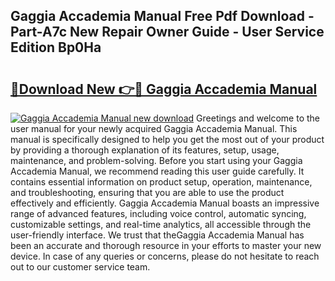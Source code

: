 ## Gaggia Accademia Manual Free Pdf Download - Part-A7c New Repair Owner Guide - User Service Edition Bp0Ha

# <h2><a href="http://bc38992.oget.top/?id=Gaggia+Accademia+Manual">🔗Download New 👉🔴 Gaggia Accademia Manual</a></h2>

[![Gaggia Accademia Manual new download](https://i.imgur.com/5g1atiW.png)](http://bc38992.oget.top/?id=Gaggia+Accademia+Manual)
Greetings and welcome to the user manual for your newly acquired Gaggia Accademia Manual. This manual is specifically designed to help you get the most out of your product by providing a thorough explanation of its features, setup, usage, maintenance, and problem-solving. Before you start using your Gaggia Accademia Manual, we recommend reading this user guide carefully. It contains essential information on product setup, operation, maintenance, and troubleshooting, ensuring that you are able to use the product effectively and efficiently. Gaggia Accademia Manual boasts an impressive range of advanced features, including voice control, automatic syncing, customizable settings, and real-time analytics, all accessible through the user-friendly interface. We trust that theGaggia Accademia Manual has been an accurate and thorough resource in your efforts to master your new device. In case of any queries or concerns, please do not hesitate to reach out to our customer service team.
